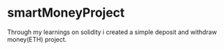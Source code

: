 # smartMoneyProject
Through my learnings on solidity i created a simple deposit and withdraw money(ETH) project. 
